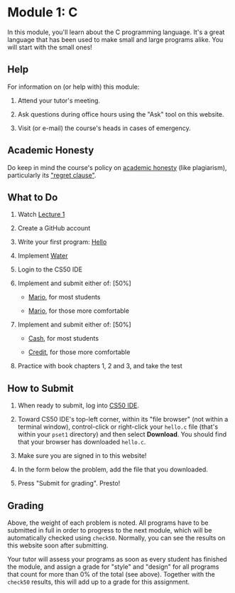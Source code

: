 # Module 1: C

In this module, you'll learn about the C programming language. It's a great language that has been used to make small and large programs alike. You will start with the small ones!


## Help

For information on (or help with) this module:

1. Attend your tutor's meeting.

2. Ask questions during office hours using the "Ask" tool on this website.

3. Visit (or e-mail) the course's heads in cases of emergency.


## Academic Honesty

Do keep in mind the course's policy on [academic honesty](/syllabus#academic_honesty) (like plagiarism), particularly its ["regret clause"](/syllabus#regret).


## What to Do

1. Watch [Lecture 1](/lectures/lecture-1)

1. Create a GitHub account

2. Write your first program: [Hello](https://lab.cs50.io/cs50/labs/2019/x/hello/)

3. Implement [Water](/problems/water)

3. Login to the CS50 IDE

4. Implement and submit either of: [50%]

    - [Mario](/problems/mario-less), for most students

    - [Mario](/problems/mario-more), for those more comfortable

5. Implement and submit either of: [50%]

    - [Cash](/problems/cash), for most students

    - [Credit](/problems/credit), for those more comfortable

6. Practice with book chapters 1, 2 and 3, and take the test


## How to Submit

1. When ready to submit, log into [CS50 IDE](https://ide.cs50.io/).

2. Toward CS50 IDE's top-left corner, within its "file browser" (not within a terminal window), control-click or right-click your `hello.c` file (that's within your `pset1` directory) and then select **Download**. You should find that your browser has downloaded `hello.c`.

3. Make sure you are signed in to this website!

4. In the form below the problem, add the file that you downloaded.

5. Press "Submit for grading". Presto!


## Grading

Above, the weight of each problem is noted. All programs have to be submitted in full in order to progress to the next module, which will be automatically checked using `check50`. Normally, you can see the results on this website soon after submitting.

Your tutor will assess your programs as soon as every student has finished the module, and assign a grade for "style" and "design" for all programs that count for more than 0% of the total (see above). Together with the `check50` results, this will add up to a grade for this assignment.
